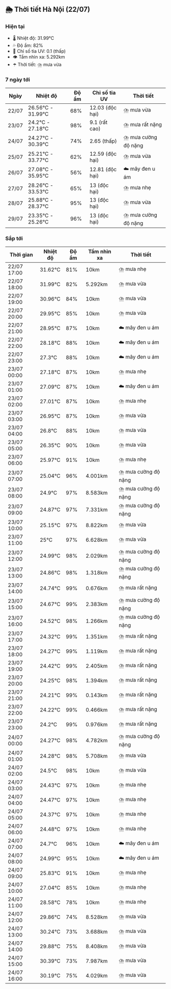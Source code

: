 ## 🌦️ Thời tiết Hà Nội (22/07)

### Hiện tại

- 🌡️ Nhiệt độ: 31.99℃
- 💦 Độ ẩm: 82%
- 🌟 Chỉ số tia UV: 0.1 (thấp)
- 👁️ Tầm nhìn xa: 5.292km
- ☂️ Thời tiết: ⛈️ mưa vừa

### 7 ngày tới

| Ngày | Nhiệt độ | Độ ẩm | Chỉ số tia UV | Thời tiết |
| --- | --- | --- | --- | --- |
| 22/07 | 26.56℃ - 31.99℃ | 68% | 12.03 (độc hại) | ⛈️ mưa vừa |
| 23/07 | 24.2℃ - 27.18℃ | 98% | 9.1 (rất cao) | ⛈️ mưa rất nặng |
| 24/07 | 24.27℃ - 30.39℃ | 74% | 2.65 (thấp) | ⛈️ mưa cường độ nặng |
| 25/07 | 25.21℃ - 33.77℃ | 62% | 12.59 (độc hại) | ⛈️ mưa vừa |
| 26/07 | 27.08℃ - 35.95℃ | 56% | 12.81 (độc hại) | ☁️ mây đen u ám |
| 27/07 | 28.26℃ - 33.53℃ | 65% | 13 (độc hại) | ⛈️ mưa nhẹ |
| 28/07 | 25.88℃ - 28.37℃ | 95% | 13 (độc hại) | ⛈️ mưa vừa |
| 29/07 | 23.35℃ - 25.26℃ | 96% | 13 (độc hại) | ⛈️ mưa cường độ nặng |

### Sắp tới

| Thời gian | Nhiệt độ | Độ ẩm | Tầm nhìn xa | Thời tiết |
| --- | --- | --- | --- | --- |
| 22/07 17:00 | 31.62℃ | 81% | 10km | ⛈️ mưa nhẹ |
| 22/07 18:00 | 31.99℃ | 82% | 5.292km | ⛈️ mưa vừa |
| 22/07 19:00 | 30.96℃ | 84% | 10km | ⛈️ mưa vừa |
| 22/07 20:00 | 29.95℃ | 85% | 10km | ⛈️ mưa vừa |
| 22/07 21:00 | 28.95℃ | 87% | 10km | ☁️ mây đen u ám |
| 22/07 22:00 | 28.18℃ | 88% | 10km | ☁️ mây đen u ám |
| 22/07 23:00 | 27.3℃ | 88% | 10km | ☁️ mây đen u ám |
| 23/07 00:00 | 27.18℃ | 87% | 10km | ⛈️ mưa nhẹ |
| 23/07 01:00 | 27.09℃ | 87% | 10km | ☁️ mây đen u ám |
| 23/07 02:00 | 27.01℃ | 87% | 10km | ⛈️ mưa nhẹ |
| 23/07 03:00 | 26.95℃ | 87% | 10km | ⛈️ mưa vừa |
| 23/07 04:00 | 26.8℃ | 88% | 10km | ⛈️ mưa vừa |
| 23/07 05:00 | 26.35℃ | 90% | 10km | ⛈️ mưa vừa |
| 23/07 06:00 | 25.97℃ | 91% | 10km | ⛈️ mưa nhẹ |
| 23/07 07:00 | 25.04℃ | 96% | 4.001km | ⛈️ mưa cường độ nặng |
| 23/07 08:00 | 24.9℃ | 97% | 8.583km | ⛈️ mưa cường độ nặng |
| 23/07 09:00 | 24.87℃ | 97% | 7.331km | ⛈️ mưa cường độ nặng |
| 23/07 10:00 | 25.15℃ | 97% | 8.822km | ⛈️ mưa vừa |
| 23/07 11:00 | 25℃ | 97% | 6.628km | ⛈️ mưa vừa |
| 23/07 12:00 | 24.99℃ | 98% | 2.029km | ⛈️ mưa cường độ nặng |
| 23/07 13:00 | 24.86℃ | 98% | 1.318km | ⛈️ mưa cường độ nặng |
| 23/07 14:00 | 24.74℃ | 99% | 0.676km | ⛈️ mưa rất nặng |
| 23/07 15:00 | 24.67℃ | 99% | 2.383km | ⛈️ mưa cường độ nặng |
| 23/07 16:00 | 24.52℃ | 98% | 1.266km | ⛈️ mưa cường độ nặng |
| 23/07 17:00 | 24.32℃ | 99% | 1.351km | ⛈️ mưa rất nặng |
| 23/07 18:00 | 24.27℃ | 99% | 1.119km | ⛈️ mưa rất nặng |
| 23/07 19:00 | 24.42℃ | 99% | 2.405km | ⛈️ mưa rất nặng |
| 23/07 20:00 | 24.25℃ | 98% | 1.394km | ⛈️ mưa rất nặng |
| 23/07 21:00 | 24.21℃ | 99% | 0.143km | ⛈️ mưa rất nặng |
| 23/07 22:00 | 24.22℃ | 99% | 0.466km | ⛈️ mưa rất nặng |
| 23/07 23:00 | 24.2℃ | 99% | 0.976km | ⛈️ mưa rất nặng |
| 24/07 00:00 | 24.27℃ | 98% | 4.782km | ⛈️ mưa cường độ nặng |
| 24/07 01:00 | 24.28℃ | 98% | 5.708km | ⛈️ mưa vừa |
| 24/07 02:00 | 24.5℃ | 98% | 10km | ⛈️ mưa vừa |
| 24/07 03:00 | 24.43℃ | 97% | 10km | ⛈️ mưa nhẹ |
| 24/07 04:00 | 24.47℃ | 97% | 10km | ⛈️ mưa nhẹ |
| 24/07 05:00 | 24.37℃ | 97% | 10km | ⛈️ mưa nhẹ |
| 24/07 06:00 | 24.48℃ | 97% | 10km | ⛈️ mưa nhẹ |
| 24/07 07:00 | 24.7℃ | 96% | 10km | ☁️ mây đen u ám |
| 24/07 08:00 | 24.99℃ | 95% | 10km | ☁️ mây đen u ám |
| 24/07 09:00 | 25.83℃ | 91% | 10km | ⛈️ mưa nhẹ |
| 24/07 10:00 | 27.04℃ | 85% | 10km | ⛈️ mưa nhẹ |
| 24/07 11:00 | 28.58℃ | 78% | 10km | ⛈️ mưa nhẹ |
| 24/07 12:00 | 29.86℃ | 74% | 8.528km | ⛈️ mưa vừa |
| 24/07 13:00 | 30.24℃ | 73% | 3.688km | ⛈️ mưa vừa |
| 24/07 14:00 | 29.88℃ | 75% | 8.408km | ⛈️ mưa vừa |
| 24/07 15:00 | 30.39℃ | 73% | 7.987km | ⛈️ mưa vừa |
| 24/07 16:00 | 30.19℃ | 75% | 4.029km | ⛈️ mưa vừa |
